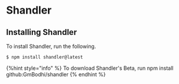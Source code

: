 # Shandler

## Installing Shandler

To install Shandler, run the following.

```
$ npm install shandler@latest
```

{%hint style="info" %}
 To download Shandler's Beta, run npm install github:GmBodhi/shandler
{% endhint %}



